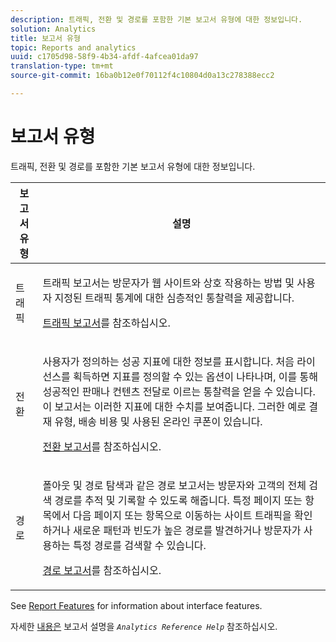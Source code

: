 ```yaml
---
description: 트래픽, 전환 및 경로를 포함한 기본 보고서 유형에 대한 정보입니다.
solution: Analytics
title: 보고서 유형
topic: Reports and analytics
uuid: c1705d98-58f9-4b34-afdf-4afcea01da97
translation-type: tm+mt
source-git-commit: 16ba0b12e0f70112f4c10804d0a13c278388ecc2

---
```



# 보고서 유형

트래픽, 전환 및 경로를 포함한 기본 보고서 유형에 대한 정보입니다.

<table id="table_C167C2A2EA4742E9B14DA4F90C6FCEE2"> 
 <thead> 
  <tr> 
   <th colname="col1" class="entry"> 보고서 유형 </th> 
   <th colname="col2" class="entry"> 설명 </th> 
  </tr> 
 </thead>
 <tbody> 
  <tr> 
   <td colname="col1"> 트래픽 </td> 
   <td colname="col2"> <p>트래픽 보고서는 방문자가 웹 사이트와 상호 작용하는 방법 및 사용자 지정된 트래픽 통계에 대한 심층적인 통찰력을 제공합니다. </p> <p><a href="https://marketing.adobe.com/resources/help/en_US/reference/reports_traffic.html"  >트래픽 보고서</a>를 참조하십시오. </p> </td> 
  </tr> 
  <tr> 
   <td colname="col1"> 전환 </td> 
   <td colname="col2"> <p>사용자가 정의하는 성공 지표에 대한 정보를 표시합니다. 처음 라이선스를 획득하면 지표를 정의할 수 있는 옵션이 나타나며, 이를 통해 성공적인 판매나 컨텐츠 전달로 이르는 통찰력을 얻을 수 있습니다. 이 보고서는 이러한 지표에 대한 수치를 보여줍니다. 그러한 예로 결재 유형, 배송 비용 및 사용된 온라인 쿠폰이 있습니다. </p> <p><a href="https://marketing.adobe.com/resources/help/en_US/reference/reports_conversion.html"  >전환 보고서</a>를 참조하십시오. </p> </td> 
  </tr> 
  <tr> 
   <td colname="col1"> 경로 </td> 
   <td colname="col2"> <p>폴아웃 및 경로 탐색과 같은 경로 보고서는 방문자와 고객의 전체 검색 경로를 추적 및 기록할 수 있도록 해줍니다. 특정 페이지 또는 항목에서 다음 페이지 또는 항목으로 이동하는 사이트 트래픽을 확인하거나 새로운 패턴과 빈도가 높은 경로를 발견하거나 방문자가 사용하는 특정 경로를 검색할 수 있습니다. </p> <p><a href="https://marketing.adobe.com/resources/help/en_US/reference/reports_paths.html"  >경로 보고서</a>를 참조하십시오. </p> </td> 
  </tr> 
 </tbody> 
</table>

See [Report Features](/help/analyze/reports-analytics/overview/report-overview.md) for information about interface features.

자세한 [내용은](https://marketing.adobe.com/resources/help/en_US/reference/reports_descriptions.html) 보고서 설명을 *`Analytics Reference Help`* 참조하십시오.
